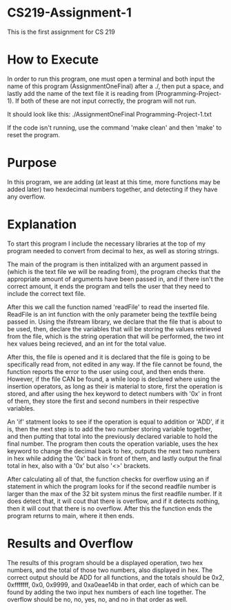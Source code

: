 # CS219-Assignment-1
This is the first assignment for CS 219

# How to Execute
In order to run this program, one must open a terminal and both input the name of this program (AssignmentOneFinal) after a ./, then put a space, and lastly add the name of the text file it is reading from (Programming-Project-1). If both of these are not input correctly, the program will not run.

It should look like this: ./AssignmentOneFinal Programming-Project-1.txt

If the code isn't running, use the command 'make clean' and then 'make' to reset the program.

# Purpose
In this program, we are adding (at least at this time, more functions may be added later) two hexdecimal numbers together, and detecting if they have any overflow. 

# Explanation
To start this program I include the necessary libraries at the top of my program needed to convert from decimal to hex, as well as storing strings.

The main of the program is then intitalized with an argument passed in (which is the text file we will be reading from), the program checks that the appropriate amount of arguments have been passed in, and if there isn't the correct amount, it ends the program and tells the user that they need to include the correct text file.

After this we call the function named 'readFile' to read the inserted file. ReadFile is an int function with the only parameter being the textfile being passed in. Using the ifstream library, we declare that the file that is about to be used, then, declare the variables that will be storing the values retrieved from the file, which is the string operation that will be performed, the two int hex values being recieved, and an int for the total value. 

After this, the file is opened and it is declared that the file is going to be specifically read from, not edited in any way. If the file cannot be found, the function reports the error to the user using cout, and then ends there. However, if the file CAN be found, a while loop is declared where using the insertion operators, as long as their is material to store, first the operation is stored, and after using the hex keyword to detect numbers with '0x' in front of them, they store the first and second numbers in their respective variables.

An 'if' statment looks to see if the operation is equal to addition or 'ADD', if it is, then the next step is to add the two number storing variable together, and then putting that total into the previously declared variable to hold the final number. The program then couts the operation variable, uses the hex keyword to change the decimal back to hex, outputs the next two numbers in hex while adding the '0x' back in front of them, and lastly output the final total in hex, also with a '0x' but also '<>' brackets. 

After calculating all of that, the function checks for overflow using an if statement in which the program looks for if the second readfile number is larger than the max of the 32 bit system minus the first readfile number. If it does detect that, it will cout that there is overflow, and if it detects nothing, then it will cout that there is no overflow. After this the function ends the program returns to main, where it then ends.

# Results and Overflow

The results of this program should be a displayed operation, two hex numbers, and the total of those two numbers, also displayed in hex. The correct output should be ADD for all functions, and the totals should be 0x2, 0xfffffff, 0x0, 0x9999, and 0xa0eae14b in that order, each of which can be found by adding the two input hex numbers of each line together. The overflow should be no, no, yes, no, and no in that order as well.